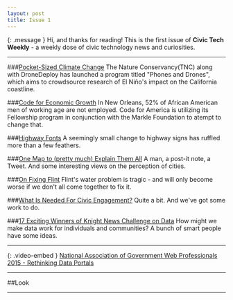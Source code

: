 ```yaml
---
layout: post
title: Issue 1
---
```

{: .message }
Hi, and thanks for reading! This is the first issue of **Civic Tech Weekly** - a weekly dose of civic technology news and curiosities.

---

###[Pocket-Sized Climate Change](http://www.govtech.com/Phones-and-Drones-Turn-Public-Into-Coastal-Researchers.html)
The Nature Conservancy(TNC) along with DroneDeploy has launched a program titled "Phones and Drones", which aims to crowdsource research of El Niño's impact on the California coastline.

###[Code for Economic Growth](http://www.codeforamerica.org/blog/2016/01/29/code-for-america-and-the-markle-foundation-work-to-build-a-skills-based-economy-in-new-orleans/)
In New Orleans, 52% of African American men of working age are not employed. Code for America is utilizing its Fellowship program in conjunction with the Markle Foundation to atempt to change that.

###[Highway Fonts](http://www.theatlantic.com/technology/archive/2016/01/highway-fonts-clearview-gothic/431619/)
A seemingly small change to highway signs has ruffled more than a few feathers.

###[One Map to (pretty much) Explain Them All](https://medium.com/@chazhutton/drawing-the-map-of-every-city-f4b4ea7fa58f#.10o0r4tao)
A man, a post-it note, a Tweet. And some interesting views on the perception of cities.

###[On Fixing Flint](http://techcrunch.com/2016/01/26/toxic-water-toxic-city/)
Flint's water problem is tragic - and will only become worse if we don't all come together to fix it.

###[What Is Needed For Civic Engagement?](http://www.participatorypolitics.org/open-data-infrastructure/)
Quite a bit. And we've got some work to do.

###[17 Exciting Winners of Knight News Challenge on Data](http://www.knightfoundation.org/blogs/knightblog/2016/1/26/17-ideas-win-knight-news-challenge-data/)
How might we make data work for individuals and communities? A bunch of smart people have some ideas.

---

{: .video-embed }
[National Association of Government Web Professionals 2015 - Rethinking Data Portals](https://vimeo.com/150116199)

---

##Look

---
